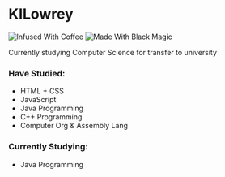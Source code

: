 # KILowrey

![Infused With Coffee](https://img.shields.io/badge/Infused%20With-Coffee-a27250) ![Made With Black Magic](https://img.shields.io/badge/Made%20With-Black%20Magic-8b008b)

Currently studying Computer Science for transfer to university

### Have Studied:
 - HTML + CSS
 - JavaScript
 - Java Programming
 - C++ Programming
 - Computer Org & Assembly Lang

### Currently Studying:
 - Java Programming
